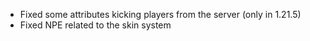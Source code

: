 - Fixed some attributes kicking players from the server (only in 1.21.5)
- Fixed NPE related to the skin system